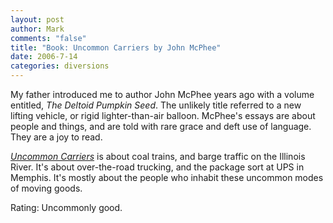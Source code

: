 ```yaml
--- 
layout: post
author: Mark
comments: "false"
title: "Book: Uncommon Carriers by John McPhee"
date: 2006-7-14
categories: diversions
---
```

My father introduced me to author John McPhee years ago with a volume entitled, <i>The Deltoid Pumpkin Seed</i>. The unlikely title referred to a new lifting vehicle, or rigid lighter-than-air balloon. McPhee's essays are about people and things, and are told with rare grace and deft use of language. They are a joy to read.

<i><a href="http://www.amazon.com/gp/product/0374280398/sr=8-1/qid=1152922235/ref=pd_bbs_1/104-0902243-2034365?ie=UTF8" title="Uncommon Carriers">Uncommon Carriers</a></i> is about coal trains, and barge traffic on the Illinois River. It's about over-the-road trucking, and the package sort at UPS in Memphis. It's mostly about the people who inhabit these uncommon modes of moving goods.

Rating: Uncommonly good.
